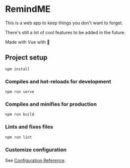 # RemindME

This is a web app to keep things you don't want to forget.

There's still a lot of cool features to be added in the future.

Made with Vue with 💓

## Project setup

```
npm install
```

### Compiles and hot-reloads for development

```
npm run serve
```

### Compiles and minifies for production

```
npm run build
```

### Lints and fixes files

```
npm run lint
```

### Customize configuration

See [Configuration Reference](https://cli.vuejs.org/config/).
